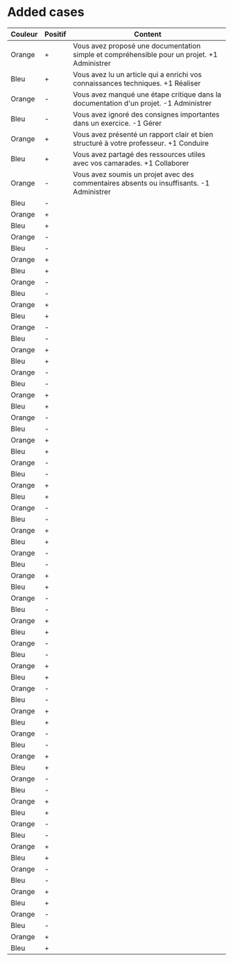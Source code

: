 # Added cases

Couleur|Positif|Content
-|-|-
Orange|+|Vous avez proposé une documentation simple et compréhensible pour un projet. +1 Administrer
Bleu|+|Vous avez lu un article qui a enrichi vos connaissances techniques. +1 Réaliser
Orange|-|Vous avez manqué une étape critique dans la documentation d'un projet. -1 Administrer
Bleu|-|Vous avez ignoré des consignes importantes dans un exercice. -1 Gérer
Orange|+|Vous avez présenté un rapport clair et bien structuré à votre professeur. +1 Conduire
Bleu|+|Vous avez partagé des ressources utiles avec vos camarades. +1 Collaborer
Orange|-|Vous avez soumis un projet avec des commentaires absents ou insuffisants. -1 Administrer
Bleu|-|
Orange|+|
Bleu|+|
Orange|-|
Bleu|-|
Orange|+|
Bleu|+|
Orange|-|
Bleu|-|
Orange|+|
Bleu|+|
Orange|-|
Bleu|-|
Orange|+|
Bleu|+|
Orange|-|
Bleu|-|
Orange|+|
Bleu|+|
Orange|-|
Bleu|-|
Orange|+|
Bleu|+|
Orange|-|
Bleu|-|
Orange|+|
Bleu|+|
Orange|-|
Bleu|-|
Orange|+|
Bleu|+|
Orange|-|
Bleu|-|
Orange|+|
Bleu|+|
Orange|-|
Bleu|-|
Orange|+|
Bleu|+|
Orange|-|
Bleu|-|
Orange|+|
Bleu|+|
Orange|-|
Bleu|-|
Orange|+|
Bleu|+|
Orange|-|
Bleu|-|
Orange|+|
Bleu|+|
Orange|-|
Bleu|-|
Orange|+|
Bleu|+|
Orange|-|
Bleu|-|
Orange|+|
Bleu|+|
Orange|-|
Bleu|-|
Orange|+|
Bleu|+|
Orange|-|
Bleu|-|
Orange|+|
Bleu|+|

